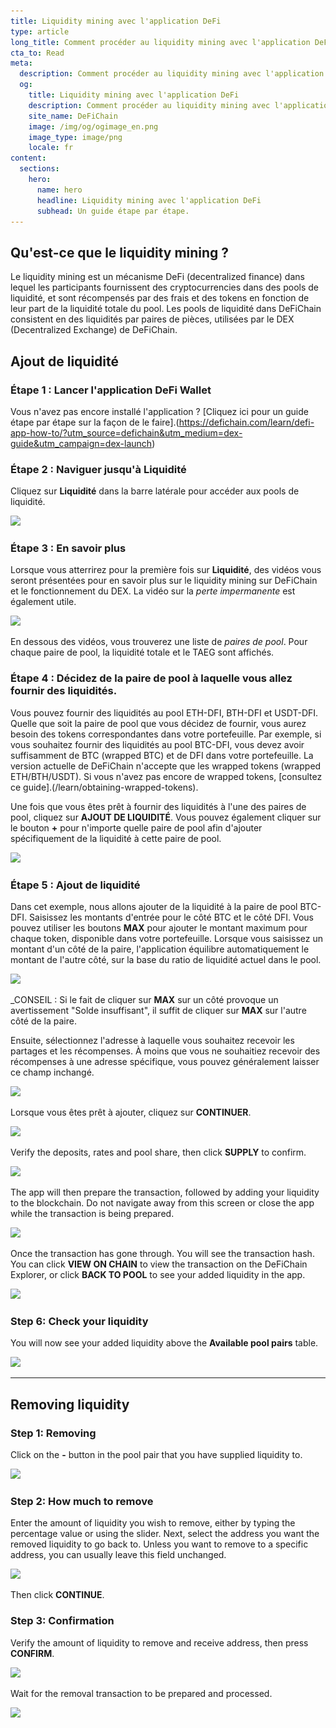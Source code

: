 ```yaml
---
title: Liquidity mining avec l'application DeFi
type: article
long_title: Comment procéder au liquidity mining avec l'application DeFi, étape par étape
cta_to: Read
meta:
  description: Comment procéder au liquidity mining avec l'application DeFi, étape par étape
  og:
    title: Liquidity mining avec l'application DeFi
    description: Comment procéder au liquidity mining avec l'application DeFi, étape par étape
    site_name: DeFiChain
    image: /img/og/ogimage_en.png
    image_type: image/png
    locale: fr
content:
  sections:
    hero:
      name: hero
      headline: Liquidity mining avec l'application DeFi
      subhead: Un guide étape par étape.
---
```


## Qu'est-ce que le liquidity mining ?

Le liquidity mining est un mécanisme DeFi (decentralized finance) dans lequel les participants fournissent des cryptocurrencies dans des pools de liquidité, et sont récompensés par des frais et des tokens en fonction de leur part de la liquidité totale du pool. Les pools de liquidité dans DeFiChain consistent en des liquidités par paires de pièces, utilisées par le DEX (Decentralized Exchange) de DeFiChain.

## Ajout de liquidité

### Étape 1 : Lancer l'application DeFi Wallet

Vous n'avez pas encore installé l'application ? [Cliquez ici pour un guide étape par étape sur la façon de le faire].(https://defichain.com/learn/defi-app-how-to/?utm_source=defichain&utm_medium=dex-guide&utm_campaign=dex-launch)

### Étape 2 : Naviguer jusqu'à Liquidité

Cliquez sur **Liquidité** dans la barre latérale pour accéder aux pools de liquidité.

<img src="/img/guides/liquidity-mining/go-to-liquidity.png" srcset="/img/guides/liquidity-mining/go-to-liquidity.png 1x, /img/guides/liquidity-mining/go-to-liquidity@2x.png 2x">

### Étape 3 : En savoir plus

Lorsque vous atterrirez pour la première fois sur **Liquidité**, des vidéos vous seront présentées pour en savoir plus sur le liquidity mining sur DeFiChain et le fonctionnement du DEX. La vidéo sur la _perte impermanente_ est également utile. 

<img src="/img/guides/liquidity-mining/liquidity-welcome.png" srcset="/img/guides/liquidity-mining/liquidity-welcome.png 1x, /img/guides/liquidity-mining/liquidity-welcome@2x.png 2x">

En dessous des vidéos, vous trouverez une liste de _paires de pool_. Pour chaque paire de pool, la liquidité totale et le TAEG sont affichés.

### Étape 4 : Décidez de la paire de pool à laquelle vous allez fournir des liquidités.

Vous pouvez fournir des liquidités au pool ETH-DFI, BTH-DFI et USDT-DFI. Quelle que soit la paire de pool que vous décidez de fournir, vous aurez besoin des tokens correspondantes dans votre portefeuille. Par exemple, si vous souhaitez fournir des liquidités au pool BTC-DFI, vous devez avoir suffisamment de BTC (wrapped BTC) et de DFI dans votre portefeuille. La version actuelle de DeFiChain n'accepte que les wrapped tokens (wrapped ETH/BTH/USDT). Si vous n'avez pas encore de wrapped tokens, [consultez ce guide].(/learn/obtaining-wrapped-tokens).

Une fois que vous êtes prêt à fournir des liquidités à l'une des paires de pool, cliquez sur **AJOUT DE LIQUIDITÉ**. Vous pouvez également cliquer sur le bouton **+** pour n'importe quelle paire de pool afin d'ajouter spécifiquement de la liquidité à cette paire de pool.

<img src="/img/guides/liquidity-mining/liquidity-add-buttons.png" srcset="/img/guides/liquidity-mining/liquidity-add-buttons.png 1x, /img/guides/liquidity-mining/liquidity-add-buttons@2x.png 2x">

### Étape 5 : Ajout de liquidité

Dans cet exemple, nous allons ajouter de la liquidité à la paire de pool BTC-DFI. Saisissez les montants d'entrée pour le côté BTC et le côté DFI. Vous pouvez utiliser les boutons **MAX** pour ajouter le montant maximum pour chaque token, disponible dans votre portefeuille. Lorsque vous saisissez un montant d'un côté de la paire, l'application équilibre automatiquement le montant de l'autre côté, sur la base du ratio de liquidité actuel dans le pool.

<img src="/img/guides/liquidity-mining/liquidity-adding.png" srcset="/img/guides/liquidity-mining/liquidity-adding.png 1x, /img/guides/liquidity-mining/liquidity-adding@2x.png 2x">

_CONSEIL : Si le fait de cliquer sur **MAX** sur un côté provoque un avertissement "Solde insuffisant", il suffit de cliquer sur **MAX** sur l'autre côté de la paire.

Ensuite, sélectionnez l'adresse à laquelle vous souhaitez recevoir les partages et les récompenses. À moins que vous ne souhaitiez recevoir des récompenses à une adresse spécifique, vous pouvez généralement laisser ce champ inchangé.

<img src="/img/guides/liquidity-mining/liquidity-receive-at.png" srcset="/img/guides/liquidity-mining/liquidity-receive-at.png 1x, /img/guides/liquidity-mining/liquidity-receive-at@2x.png 2x">

Lorsque vous êtes prêt à ajouter, cliquez sur **CONTINUER**.

<img src="/img/guides/liquidity-mining/liquidity-add-continue.png" srcset="/img/guides/liquidity-mining/liquidity-add-continue.png 1x, /img/guides/liquidity-mining/liquidity-add-continue@2x.png 2x">

Verify the deposits, rates and pool share, then click **SUPPLY** to confirm.

<img src="/img/guides/liquidity-mining/liquidity-add-confirm.png" srcset="/img/guides/liquidity-mining/liquidity-add-confirm.png 1x, /img/guides/liquidity-mining/liquidity-add-confirm@2x.png 2x">

The app will then prepare the transaction, followed by adding your liquidity to the blockchain. Do not navigate away from this screen or close the app while the transaction is being prepared.

<img src="/img/guides/liquidity-mining/liquidity-loading.png" srcset="/img/guides/liquidity-mining/liquidity-loading.png 1x, /img/guides/liquidity-mining/liquidity-loading@2x.png 2x">

Once the transaction has gone through. You will see the transaction hash. You can click **VIEW ON CHAIN** to view the transaction on the DeFiChain Explorer, or click **BACK TO POOL** to see your added liquidity in the app.

<img src="/img/guides/liquidity-mining/liquidity-complete.png" srcset="/img/guides/liquidity-mining/liquidity-complete.png 1x, /img/guides/liquidity-mining/liquidity-complete@2x.png 2x">

### Step 6: Check your liquidity

You will now see your added liquidity above the **Available pool pairs** table.

<img src="/img/guides/liquidity-mining/liquidity-mine.png" srcset="/img/guides/liquidity-mining/liquidity-mine.png 1x, /img/guides/liquidity-mining/liquidity-mine@2x.png 2x">

---

## Removing liquidity

### Step 1: Removing

Click on the **-** button in the pool pair that you have supplied liquidity to.

<img src="/img/guides/liquidity-mining/liquidity-remove-button.png" srcset="/img/guides/liquidity-mining/liquidity-remove-button.png 1x, /img/guides/liquidity-mining/liquidity-remove-button@2x.png 2x">

### Step 2: How much to remove

Enter the amount of liquidity you wish to remove, either by typing the percentage value or using the slider. Next, select the address you want the removed liquidity to go back to. Unless you want to remove to a specific address, you can usually leave this field unchanged.

<img src="/img/guides/liquidity-mining/liquidity-removing.png" srcset="/img/guides/liquidity-mining/liquidity-removing.png 1x, /img/guides/liquidity-mining/liquidity-removing@2x.png 2x">

Then click **CONTINUE**.

### Step 3: Confirmation

Verify the amount of liquidity to remove and receive address, then press **CONFIRM**.

<img src="/img/guides/liquidity-mining/liquidity-remove-confirm.png" srcset="/img/guides/liquidity-mining/liquidity-remove-confirm.png 1x, /img/guides/liquidity-mining/liquidity-remove-confirm@2x.png 2x">

Wait for the removal transaction to be prepared and processed.

<img src="/img/guides/liquidity-mining/liquidity-remove-confirm.png" srcset="/img/guides/liquidity-mining/liquidity-remove-confirm.png 1x, /img/guides/liquidity-mining/liquidity-remove-confirm@2x.png 2x">

